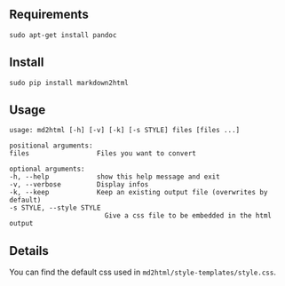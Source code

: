## Requirements

	sudo apt-get install pandoc

## Install

    sudo pip install markdown2html

## Usage

    usage: md2html [-h] [-v] [-k] [-s STYLE] files [files ...]

    positional arguments:
    files                 Files you want to convert

    optional arguments:
    -h, --help            show this help message and exit
    -v, --verbose         Display infos
    -k, --keep            Keep an existing output file (overwrites by default)
    -s STYLE, --style STYLE
                            Give a css file to be embedded in the html output

## Details

You can find the default css used in `md2html/style-templates/style.css`.
